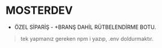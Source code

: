 # MOSTERDEV
- ÖZEL SİPARİŞ - +BRANŞ DAHİL RÜTBELENDİRME BOTU.

> tek yapmanız gereken npm i yazıp, .env doldurmaktır.
